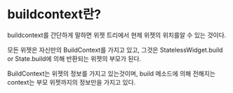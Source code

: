 # buildcontext란?

buildcontext를 간단하게 말하면 위젯 트리에서 현제 위젯의 위치를알 수 있는 것이다.

모든 위젯은 자신만의 BuildContext를 가지고 있고, 그것은 StatelessWidget.build or State.build에 의해 반환되는 위젯의 부모가 된다.

BuildContext는 위젯의 정보를 가지고 있는것이며,
build 메소드에 의해 전해지는 context는 부모 위젯까지의 정보만을 가지고 있다.